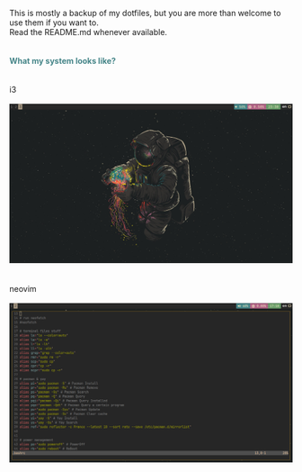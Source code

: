 This is mostly a backup of my dotfiles, but you are more than welcome to use them if you want to.\
Read the README.md whenever available.\
\
\
<span style="color: #458588">**What my system looks like?**</span>\
\
\
i3\
\
![alt text](https://github.com/AymenBenbellil/aymenbenbellil.github.io/blob/main/photos/i3.png "i3")\
\
\
neovim\
\
![alt text](https://github.com/AymenBenbellil/aymenbenbellil.github.io/blob/main/photos/nvim.png "neovim")
